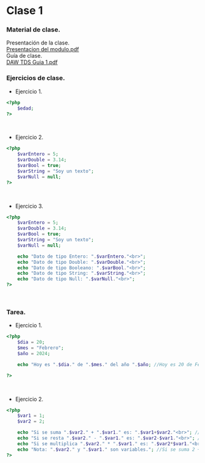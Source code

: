# Clase 1 

### Material de clase.
Presentación de la clase.<br>
[Presentacion del modulo.pdf](https://github.com/SmoshCH/Itca2/files/14433972/Presentacion.del.modulo.pdf)<br>
Guía de clase.<br>
[DAW TDS Guia 1.pdf](https://github.com/SmoshCH/Itca2/files/14434025/DAW.TDS.Guia.1.pdf)<br>

### Ejercicios de clase.

- Ejercicio 1. <br>
 
```php
<?php
    $edad; 
?>
```
<br>

- Ejercicio 2. <br>

```php
<?php
    $varEntero = 5;
    $varDouble = 3.14;
    $varBool = true; 
    $varString = "Soy un texto";
    $varNull = null;
?>
```
<br>

- Ejercicio 3. <br>

```php
<?php
    $varEntero = 5;
    $varDouble = 3.14;
    $varBool = true; 
    $varString = "Soy un texto";
    $varNull = null;

    echo "Dato de tipo Entero: ".$varEntero."<br>"; 
    echo "Dato de tipo Double: ".$varDouble."<br>";
    echo "Dato de tipo Booleano: ".$varBool."<br>";
    echo "Dato de tipo String: ".$varString."<br>";
    echo "Dato de tipo Null: ".$varNull."<br>";
?>
```
<br>

### Tarea.

- Ejercicio 1. <br>

```php
<?php
    $dia = 20; 
    $mes = "Febrero";
    $año = 2024;

    echo "Hoy es ".$dia." de ".$mes." del año ".$año; //Hoy es 20 de Febrero del 2024 

?>
```
<br>

- Ejercicio 2. <br>

```php
<?php
    $var1 = 1; 
    $var2 = 2;

    echo "Si se suma ".$var2." + ".$var1." es: ".$var1+$var2."<br>"; //Si se suma 2 + 1 es: 3
    echo "Si se resta ".$var2." - ".$var1." es: ".$var2-$var1."<br>"; //Si se resta 2 - 1 es: 1
    echo "Si se multiplica ".$var2." * ".$var1." es: ".$var2*$var1."<br>"; //Si se multiplica 2 * 1 es: 2
    echo "Nota: ".$var2." y ".$var1." son variables."; //Si se suma 2 + 1 es: 3
?>
```
<br>


